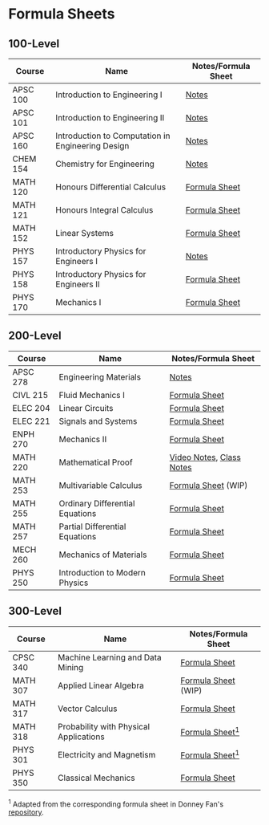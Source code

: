 # Formula Sheets

## 100-Level

| Course | Name | Notes/Formula Sheet |
| ------ | ---- | ------------------- |
| APSC 100 | Introduction to Engineering I | [Notes](https://docs.google.com/viewer?url=https://github.com/raymond212/formula-sheets/raw/main/APSC%20100%20-%20Introduction%20to%20Engineering%20I/apsc_100_notes.pdf) |
| APSC 101 | Introduction to Engineering II | [Notes](https://docs.google.com/viewer?url=https://github.com/raymond212/formula-sheets/raw/main/APSC%20101%20-%20Introduction%20to%20Engineering%20II/apsc_101_notes.pdf) |
| APSC 160 | Introduction to Computation in Engineering Design | [Notes](https://github.com/raymond212/formula-sheets/blob/main/APSC%20160%20-%20Introduction%20to%20Computation%20in%20Engineering%20Design/apsc_160_notes.md) |
| CHEM 154 | Chemistry for Engineering | [Notes](https://docs.google.com/viewer?url=https://github.com/raymond212/formula-sheets/raw/main/CHEM%20154%20-%20Chemistry%20for%20Engineering/chem_154_notes.pdf) |
| MATH 120 | Honours Differential Calculus | [Formula Sheet](https://docs.google.com/viewer?url=https://github.com/raymond212/formula-sheets/raw/main/MATH%20120%20-%20Honours%20Differential%20Calculus/math_120_formula_sheet.pdf) |
| MATH 121 | Honours Integral Calculus | [Formula Sheet](https://docs.google.com/viewer?url=https://github.com/raymond212/formula-sheets/raw/main/MATH%20121%20-%20Honours%20Integral%20Calculus/math_121_formula_sheet.pdf) |
| MATH 152 | Linear Systems | [Formula Sheet](https://docs.google.com/viewer?url=https://github.com/raymond212/formula-sheets/raw/main/MATH%20152%20-%20Linear%20Systems/math_152_formula_sheet.pdf) |
| PHYS 157 | Introductory Physics for Engineers I | [Notes](https://docs.google.com/viewer?url=https://github.com/raymond212/formula-sheets/raw/main/PHYS%20157%20-%20Introductory%20Physics%20for%20Engineers%20I/phys_157_notes.pdf) |
| PHYS 158 | Introductory Physics for Engineers II | [Formula Sheet](https://docs.google.com/viewer?url=https://github.com/raymond212/formula-sheets/raw/main/PHYS%20158%20-%20Introductory%20Physics%20for%20Engineers%20II/phys_158_formula_sheet.pdf) |
| PHYS 170 | Mechanics I | [Formula Sheet](https://docs.google.com/viewer?url=https://github.com/raymond212/formula-sheets/raw/main/PHYS%20170%20-%20Mechanics%20I/phys_170_formula_sheet.pdf) |

## 200-Level

| Course | Name | Notes/Formula Sheet |
| ------ | ---- | ------------------- |
| APSC 278 | Engineering Materials | [Notes](https://docs.google.com/viewer?url=https://github.com/raymond212/formula-sheets/raw/main/APSC%20278%20-%20Engineering%20Materials/apsc_278_notes.pdf) |
| CIVL 215 | Fluid Mechanics I | [Formula Sheet](https://docs.google.com/viewer?url=https://github.com/raymond212/formula-sheets/raw/main/CIVL%20215%20-%20Fluid%20Mechanics%20I/civl_215_formula_sheet.pdf) |
| ELEC 204 | Linear Circuits | [Formula Sheet](https://docs.google.com/viewer?url=https://github.com/raymond212/formula-sheets/raw/main/ELEC%20204%20-%20Linear%20Circuits/elec_204_formula_sheet.pdf) |
| ELEC 221 | Signals and Systems | [Formula Sheet](https://docs.google.com/viewer?url=https://github.com/raymond212/formula-sheets/raw/main/ELEC%20221%20-%20Signals%20and%20Systems/elec_221_formula_sheet.pdf) |
| ENPH 270 | Mechanics II | [Formula Sheet](https://docs.google.com/viewer?url=https://github.com/raymond212/formula-sheets/raw/main/ENPH%20270%20-%20Mechanics%20II/enph_270_formula_sheet.pdf) |
| MATH 220 | Mathematical Proof | [Video Notes](https://docs.google.com/viewer?url=https://github.com/raymond212/formula-sheets/raw/main/MATH%20220%20-%20Mathematical%20Proof/math_220_video_notes.pdf), [Class Notes](https://docs.google.com/viewer?url=https://github.com/raymond212/formula-sheets/raw/main/MATH%20220%20-%20Mathematical%20Proof/math_220_class_notes.pdf) |
| MATH 253 | Multivariable Calculus | [Formula Sheet](https://docs.google.com/viewer?url=https://github.com/raymond212/formula-sheets/raw/main/MATH%20253%20-%20Multivariable%20Calculus/math_253_formula_sheet.pdf) (WIP) |
| MATH 255 | Ordinary Differential Equations | [Formula Sheet](https://docs.google.com/viewer?url=https://github.com/raymond212/formula-sheets/raw/main/MATH%20255%20-%20Ordinary%20Differential%20Equations/math_255_formula_sheet.pdf) |
| MATH 257 | Partial Differential Equations | [Formula Sheet](https://docs.google.com/viewer?url=https://github.com/raymond212/formula-sheets/raw/main/MATH%20257%20-%20Partial%20Differential%20Equations/math_257_formula_sheet.pdf) |
| MECH 260 | Mechanics of Materials | [Formula Sheet](https://docs.google.com/viewer?url=https://github.com/raymond212/formula-sheets/raw/main/MECH%20260%20-%20Mechanics%20of%20Materials/mech_260_formula_sheet.pdf) |
| PHYS 250 | Introduction to Modern Physics | [Formula Sheet](https://docs.google.com/viewer?url=https://github.com/raymond212/formula-sheets/raw/main/PHYS%20250%20-%20Introduction%20to%20Modern%20Physics/phys_250_formula_sheet.pdf) |

## 300-Level

| Course | Name | Notes/Formula Sheet |
| ------ | ---- | ------------------- |
| CPSC 340 | Machine Learning and Data Mining | [Formula Sheet](https://docs.google.com/viewer?url=https://github.com/raymond212/formula-sheets/raw/main/CPSC%20340%20-%20Machine%20Learning%20and%20Data%20Mining/cpsc_340_formula_sheet.pdf) |
| MATH 307 | Applied Linear Algebra | [Formula Sheet](https://docs.google.com/viewer?url=https://github.com/raymond212/formula-sheets/raw/main/MATH%20307%20-%20Applied%20Linear%20Algebra/math_307_formula_sheet.pdf) (WIP) |
| MATH 317 | Vector Calculus | [Formula Sheet](https://docs.google.com/viewer?url=https://github.com/raymond212/formula-sheets/raw/main/MATH%20317%20-%20Vector%20Calculus/math_317_formula_sheet.pdf) |
| MATH 318 | Probability with Physical Applications| [Formula Sheet<sup>1</sup>](https://docs.google.com/viewer?url=https://github.com/raymond212/formula-sheets/raw/main/MATH%20318%20-%20Probability%20with%20Physical%20Applications/math_318_formula_sheet.pdf) |
| PHYS 301 | Electricity and Magnetism | [Formula Sheet<sup>1</sup>](https://docs.google.com/viewer?url=https://github.com/raymond212/formula-sheets/raw/main/PHYS%20301%20-%20Electricity%20and%20Magnetism/phys_301_formula_sheet.pdf) |
| PHYS 350 | Classical Mechanics | [Formula Sheet](https://docs.google.com/viewer?url=https://github.com/raymond212/formula-sheets/raw/main/PHYS%20350%20-%20Classical%20Mechanics/phys_350_formula_sheet.pdf) |

<sup>1</sup> Adapted from the corresponding formula sheet in Donney Fan's [repository](https://github.com/DonneyF/formula-sheets/tree/master).